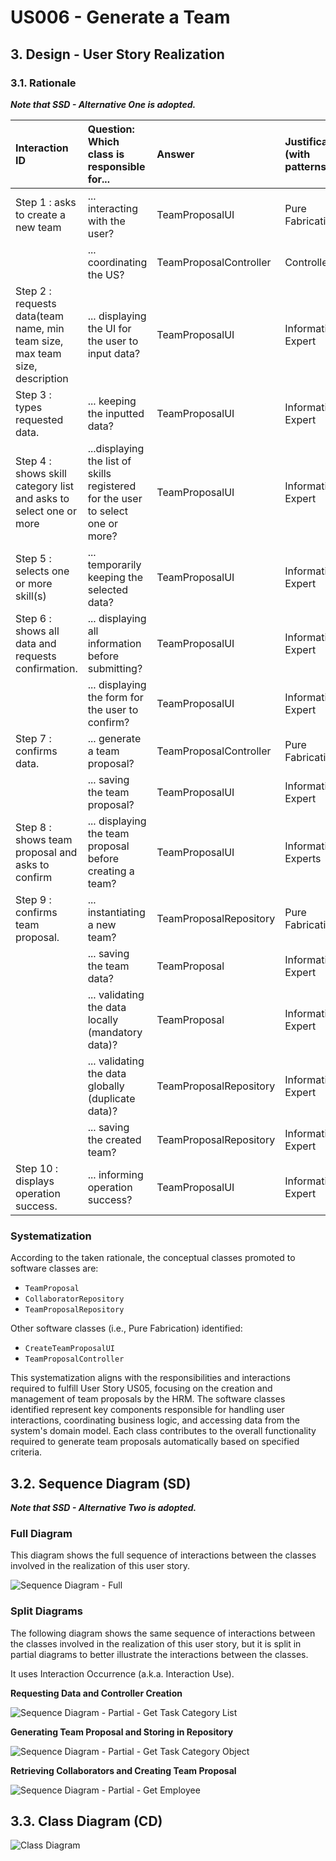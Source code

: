 # US006 - Generate a Team

## 3. Design - User Story Realization 

### 3.1. Rationale 

_**Note that SSD - Alternative One is adopted.**_

| Interaction ID                                                                | Question: Which class is responsible for...                                     | Answer               | Justification (with patterns) |
|:------------------------------------------------------------------------------|:--------------------------------------------------------------------------------|:---------------------|:------------------------------|
| Step 1 : asks to create a new team                                            | ... interacting with the user?                                                  | TeamProposalUI       | Pure Fabrication              |
|                                                                          | ... coordinating the US?                                                        | TeamProposalController | Controller                    |
| Step 2 : requests data(team name, min team size, max team size, description  | ... displaying the UI for the user to input data?                               | TeamProposalUI         | Information Expert            |
| Step 3 : types requested data.                                                | ... keeping the inputted data?                                                  | TeamProposalUI         | Information Expert            |
| Step 4 : shows skill category list and asks to select one or more           | ...displaying the list of skills registered for the user to select one or more? | TeamProposalUI         | Information Expert            |
| Step 5 : selects one or more skill(s)                                       | ... temporarily keeping the selected data?                                      | TeamProposalUI         | Information Expert            |
| Step 6 : shows all data and requests confirmation.                            | ... displaying all information before submitting?                               | TeamProposalUI         | Information Expert            |    
|                                                                               | ... displaying the form for the user to confirm?                                | TeamProposalUI         | Information Expert            |
| Step 7 : confirms data.                                                       | ... generate a team proposal?                                                   | TeamProposalController | Pure Fabrication              |
|                                                                          | ... saving the team proposal?                                                   | TeamProposalUI         | Information Expert            | 
| Step 8 : shows team proposal and asks to confirm                            | ... displaying the team proposal before creating a team?                        | TeamProposalUI         | Information Experts           | 
| Step 9 : confirms team proposal.                                              | ... instantiating a new team?                                                   | TeamProposalRepository       | Pure Fabrication              |
|                                                                               | ... saving the team data?                                                       | TeamProposal                 | Information Expert            |
|                                                                               | ... validating the data locally (mandatory data)?                               | TeamProposal                 | Information Expert            |
|                                                                               | ... validating the data globally (duplicate data)?                              | TeamProposalRepository       | Information Expert            |
|                                                                               | ... saving the created team?                                                    | TeamProposalRepository       | Information Expert            |
| Step 10 : displays operation success.                                         | ... informing operation success?                                                | TeamProposalUI         | Information Expert            |

### Systematization

According to the taken rationale, the conceptual classes promoted to software classes are:

- `TeamProposal`
- `CollaboratorRepository`
- `TeamProposalRepository`

Other software classes (i.e., Pure Fabrication) identified:

- `CreateTeamProposalUI`
- `TeamProposalController`

This systematization aligns with the responsibilities and interactions required to fulfill User Story US05, focusing on the creation and management of team proposals by the HRM. The software classes identified represent key components responsible for handling user interactions, coordinating business logic, and accessing data from the system's domain model. Each class contributes to the overall functionality required to generate team proposals automatically based on specified criteria.

## 3.2. Sequence Diagram (SD)

_**Note that SSD - Alternative Two is adopted.**_

### Full Diagram

This diagram shows the full sequence of interactions between the classes involved in the realization of this user story.

![Sequence Diagram - Full](svg/us005-sequence-diagram-full.svg)

### Split Diagrams

The following diagram shows the same sequence of interactions between the classes involved in the realization of this user story, but it is split in partial diagrams to better illustrate the interactions between the classes.

It uses Interaction Occurrence (a.k.a. Interaction Use).

**Requesting Data and Controller Creation**

![Sequence Diagram - Partial - Get Task Category List](svg/us005-sequence-diagram-partial-1.svg)

**Generating Team Proposal and Storing in Repository**

![Sequence Diagram - Partial - Get Task Category Object](svg/us005-sequence-diagram-partial-2.svg)

**Retrieving Collaborators and Creating Team Proposal**

![Sequence Diagram - Partial - Get Employee](svg/us005-sequence-diagram-partial-3.svg)


## 3.3. Class Diagram (CD)

![Class Diagram](svg/us005-class-diagram.svg)